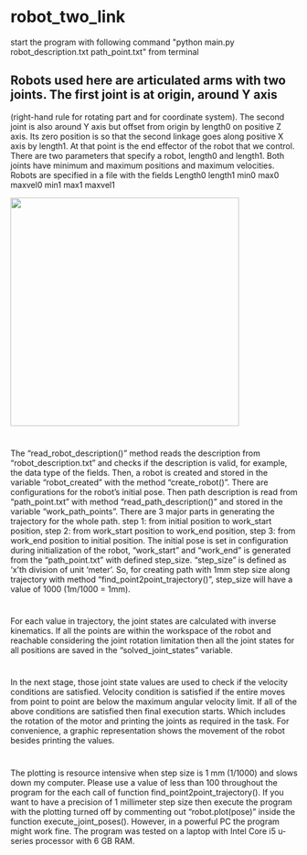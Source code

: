 # robot_two_link
start the program with following command "python main.py robot_description.txt path_point.txt" from terminal
## Robots used here are articulated arms with two joints. The first joint is at origin, around Y axis
(right-hand rule for rotating part and for coordinate system). The second joint is also around Y axis
but offset from origin by length0 on positive Z axis. Its zero position is so that the second linkage 
goes along positive X axis by length1. At that point is the end effector of the robot that we control.
There are two parameters that specify a robot, length0 and length1. Both joints have minimum and maximum 
positions and maximum velocities. Robots are specified in a file with the fields Length0 length1 min0 max0 maxvel0 min1 max1 maxvel1

<img src="https://github.com/prasun-biswas/robot_two_link/blob/master/img/myrobot.gif" width="400" height="400" />

# 
The “read_robot_description()” method reads the description from “robot_description.txt” and checks if the description is valid, for example, the data type of the fields. Then, a robot is created and stored in the variable “robot_created” with the method “create_robot()”.  There are configurations for the robot’s initial pose. Then path description is read from “path_point.txt” with method “read_path_description()” and stored in the variable “work_path_points”. There are 3 major parts in generating the trajectory for the whole path. step 1: from initial position to work_start position, step 2: from work_start position to work_end position, step 3: from work_end position to initial position. The initial pose is set in configuration during initialization of the robot, “work_start” and “work_end” is generated from the “path_point.txt” with defined step_size. “step_size” is defined as ‘x’th division of unit ‘meter’. So, for creating path with 1mm step size along trajectory with method “find_point2point_trajectory()”, step_size will have a value of 1000 (1m/1000 = 1mm). 

#	
For each value in trajectory, the joint states are calculated with inverse kinematics. If all the points are within the workspace of the robot and reachable considering the joint rotation limitation then all the joint states for all positions are saved in the “solved_joint_states” variable. 

#
In the next stage, those joint state values are used to check if the velocity conditions are satisfied. Velocity condition is satisfied if the entire moves from point to point are below the maximum angular velocity limit.  If all of the above conditions are satisfied then final execution starts. Which includes the rotation of the motor and printing the joints as required in the task. For convenience, a graphic representation shows the movement of the robot besides printing the values. 

# 
The plotting is resource intensive when step size is 1 mm (1/1000) and slows down my computer. Please use a value of less than 100 throughout the program for the each call of function find_point2point_trajectory(). If you want to have a precision of 1 millimeter step size then execute the program with the plotting turned off by commenting out “robot.plot(pose)” inside the function execute_joint_poses(). However, in a powerful PC the program might work fine. The program was tested on a laptop with Intel Core i5 u-series processor with 6 GB RAM.
